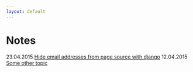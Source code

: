 ```yaml
---
layout: default
---
```


# Notes

23.04.2015 [Hide email addresses from page source with django](1)
12.04.2015 [Some other topic](1)
